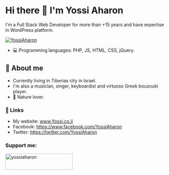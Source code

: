 # Hi there 👋 I'm Yossi Aharon

I'm a Full Stack Web Developer for more than +15 years and have expertise in WordPress platform.

<p align="left"> <a href="https://twitter.com/YossiAharon" target="blank"><img src="https://img.shields.io/twitter/follow/YossiAharon?logo=twitter&style=for-the-badge" alt="YossiAharon" /></a> </p>

- :computer: Programming languages: PHP, JS, HTML, CSS, jQuery.

## :man: About me

- Currently living in Tiberias city in Israel.
- I'm also a musician, singer, keyboardist and virtuoso Greek bouzouki player. 
- 🌱 Nature lover.

### :link: Links
- My website: www.Yossi.co.il
- Facebook: https://www.facebook.com/YossiAharon
- Twitter: https://twitter.com/YossiAharon

<h3 align="left">Support me:</h3>
<p><a href="https://ko-fi.com/yossiaharon" target="_blank"> <img align="left" src="https://cdn.ko-fi.com/cdn/kofi3.png?v=3" height="50" width="210" alt="yossiaharon" /></a></p>
<br><br>


